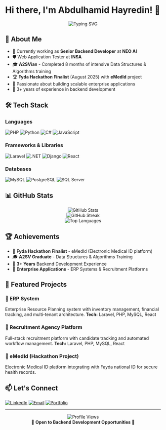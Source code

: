 # Hi there, I'm Abdulhamid Hayredin! 👋

<div align="center">
  <img src="https://readme-typing-svg.herokuapp.com?font=Fira+Code&pause=1000&color=00FF41&center=true&vCenter=true&width=435&lines=Senior+Backend+Developer;Laravel+%7C+.NET+%7C+Django;Building+Scalable+Solutions;A2SV+Alumni" alt="Typing SVG" />
</div>

## 🚀 About Me

- 🔭 Currently working as **Senior Backend Developer** at **NEO AI**
- 🛡️ Web Application Tester at **INSA**
- 🎓 **A2SVian** - Completed 8 months of intensive Data Structures & Algorithms training
- 🏆 **Fyda Hackathon Finalist** (August 2025) with **eMedId** project
- 🌱 Passionate about building scalable enterprise applications
- 💼 3+ years of experience in backend development

## 🛠️ Tech Stack

### Languages
![PHP](https://img.shields.io/badge/PHP-777BB4?style=for-the-badge&logo=php&logoColor=white)
![Python](https://img.shields.io/badge/Python-3776AB?style=for-the-badge&logo=python&logoColor=white)
![C#](https://img.shields.io/badge/C%23-239120?style=for-the-badge&logo=c-sharp&logoColor=white)
![JavaScript](https://img.shields.io/badge/JavaScript-F7DF1E?style=for-the-badge&logo=javascript&logoColor=black)

### Frameworks & Libraries
![Laravel](https://img.shields.io/badge/Laravel-FF2D20?style=for-the-badge&logo=laravel&logoColor=white)
![.NET](https://img.shields.io/badge/.NET-5C2D91?style=for-the-badge&logo=.net&logoColor=white)
![Django](https://img.shields.io/badge/Django-092E20?style=for-the-badge&logo=django&logoColor=white)
![React](https://img.shields.io/badge/React-20232A?style=for-the-badge&logo=react&logoColor=61DAFB)

### Databases
![MySQL](https://img.shields.io/badge/MySQL-00000F?style=for-the-badge&logo=mysql&logoColor=white)
![PostgreSQL](https://img.shields.io/badge/PostgreSQL-316192?style=for-the-badge&logo=postgresql&logoColor=white)
![SQL Server](https://img.shields.io/badge/Microsoft_SQL_Server-CC2927?style=for-the-badge&logo=microsoft-sql-server&logoColor=white)

## 📊 GitHub Stats

<div align="center">
  <img src="https://github-readme-stats.vercel.app/api?username=ibnu-asma&show_icons=true&theme=radical" alt="GitHub Stats" />
</div>

<div align="center">
  <img src="https://github-readme-streak-stats.herokuapp.com/?user=ibnu-asma&theme=radical" alt="GitHub Streak" />
</div>

<div align="center">
  <img src="https://github-readme-stats.vercel.app/api/top-langs/?username=ibnu-asma&layout=compact&theme=radical" alt="Top Languages" />
</div>

## 🏆 Achievements

- 🥇 **Fyda Hackathon Finalist** - eMedId (Electronic Medical ID platform)
- 🎓 **A2SV Graduate** - Data Structures & Algorithms Training
- 💼 **3+ Years** Backend Development Experience
- 🏢 **Enterprise Applications** - ERP Systems & Recruitment Platforms

## 🚀 Featured Projects

### 🏢 ERP System
Enterprise Resource Planning system with inventory management, financial tracking, and multi-tenant architecture.
**Tech:** Laravel, PHP, MySQL, React

### 👥 Recruitment Agency Platform
Full-stack recruitment platform with candidate tracking and automated workflow management.
**Tech:** Laravel, PHP, MySQL, React

### 🏥 eMedId (Hackathon Project)
Electronic Medical ID platform integrating with Fayda national ID for secure health records.

## 📫 Let's Connect

[![LinkedIn](https://img.shields.io/badge/LinkedIn-0077B5?style=for-the-badge&logo=linkedin&logoColor=white)](https://www.linkedin.com/in/ibnu-asma/)
[![Email](https://img.shields.io/badge/Email-D14836?style=for-the-badge&logo=gmail&logoColor=white)](mailto:abdulhamidhayredin94@gmail.com)
[![Portfolio](https://img.shields.io/badge/Portfolio-000000?style=for-the-badge&logo=vercel&logoColor=white)](https://abdu-dev-fawn.vercel.app/)

---

<div align="center">
  <img src="https://komarev.com/ghpvc/?username=ibnu-asma&color=green" alt="Profile Views" />
</div>

<div align="center">
  💼 <strong>Open to Backend Development Opportunities</strong> 💼
</div>


